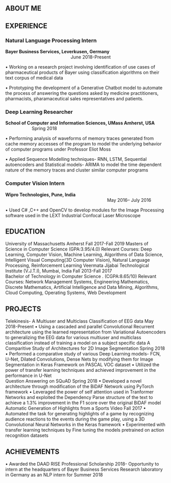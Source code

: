 
## ABOUT ME

## EXPERIENCE

### Natural Language Processing Intern
**Bayer Business Services, Leverkusen, Germany** &nbsp;&nbsp;&nbsp;&nbsp;&nbsp;&nbsp;&nbsp;&nbsp;&nbsp;&nbsp;&nbsp;&nbsp;&nbsp;&nbsp;&nbsp;&nbsp;&nbsp;&nbsp;&nbsp;&nbsp;&nbsp;&nbsp;&nbsp;&nbsp;&nbsp;&nbsp;&nbsp;&nbsp;&nbsp;&nbsp;&nbsp;&nbsp;&nbsp;&nbsp;&nbsp;&nbsp;&nbsp;&nbsp;&nbsp;&nbsp;&nbsp;&nbsp;&nbsp;&nbsp;&nbsp;&nbsp;&nbsp;&nbsp;&nbsp;&nbsp;&nbsp;         June 2018-Present

•	Working on a research project involving identification of use cases of pharmaceutical products of Bayer using classification algorithms on their text corpus of medical data

•	Prototyping the development of a Generative Chatbot model to automate the process of answering the questions asked by medicine practitioners, pharmacists, pharamaceutical  sales representatives and patients.

### Deep Learning Researcher
**School of Computer and Information Sciences, UMass Amherst, USA** 	&nbsp;&nbsp;&nbsp;&nbsp;&nbsp;&nbsp;&nbsp;&nbsp;&nbsp;&nbsp;&nbsp;&nbsp;&nbsp;&nbsp;&nbsp;&nbsp;&nbsp;&nbsp;&nbsp;&nbsp;	 			             	Spring 2018

•	Performing analysis of waveforms of memory traces generated from cache memory accesses of the program to model the underlying behavior of computer programs under Professor Eliot Moss

•	Applied Sequence Modelling techniques- RNN, LSTM, Sequential autoencoders and Statistical models- ARIMA to model the time dependent nature of the memory traces and cluster similar computer programs

### Computer Vision Intern 
**Wipro Technologies, Pune, India**
&nbsp;&nbsp;&nbsp;&nbsp;&nbsp;&nbsp;&nbsp;&nbsp;&nbsp;&nbsp;&nbsp;&nbsp;&nbsp;&nbsp;&nbsp;&nbsp;&nbsp;&nbsp;&nbsp;&nbsp;&nbsp;&nbsp;&nbsp;&nbsp;&nbsp;&nbsp;&nbsp;&nbsp;&nbsp;&nbsp;&nbsp;&nbsp;&nbsp;&nbsp;&nbsp;&nbsp;&nbsp;&nbsp;&nbsp;&nbsp;&nbsp;&nbsp;&nbsp;&nbsp;&nbsp;&nbsp;&nbsp;&nbsp;&nbsp;&nbsp;&nbsp;&nbsp;&nbsp;&nbsp;&nbsp;&nbsp;&nbsp;&nbsp;&nbsp;&nbsp;&nbsp;&nbsp;&nbsp;&nbsp;&nbsp;&nbsp;&nbsp;&nbsp;&nbsp;&nbsp;&nbsp;&nbsp;&nbsp;&nbsp;&nbsp;&nbsp;&nbsp;&nbsp;&nbsp;&nbsp;                                                    May 2016– July 2016

•	Used C# ,C++ and OpenCV to develop modules for the Image Processing software used in the LEXT Industrial Confocal Laser Microscope


## EDUCATION
University of Massachusetts Amherst                                                                                     Fall 2017-Fall 2019 Masters of Science in Computer Science							        (GPA:3.95/4.0)
Relevant Courses: Deep Learning, Computer Vision, Machine Learning, Algorithms of Data Science, Intelligent Visual Computing(3D Computer Vision), Natural Language Processing, Reinforcement Learning
Veermata Jijabai Technological Institute (V.J.T.I), Mumbai, India                                             Fall 2013-Fall 2017                                       
 Bachelor of Technology in Computer Science .						        (CGPA:8.65/10)
Relevant Courses: Network Management Systems, Engineering Mathematics, Discrete Mathematics, Artificial Intelligence and Data Mining, Algorithms, Cloud Computing, Operating Systems, Web Development

## PROJECTS
Telekinesis- A Multiuser and Multiclass Classification of EEG data			          May 2018-Present
•	Using a cascaded and  parallel Convolutional Recurrent architecture using the learned representation from Variational Autoencoders to generalizing the EEG data for various  multiuser and multiclass classification instead of training a model on a subject specific data
A Comparitive Study of Architectures for 2D Image Segmentation			      	Spring 2018
•	Performed a comparative study of various Deep Learning models- FCN, U-Net, Dilated Convolutions, Dense Nets by modifying them for Image Segmentation in Keras Framework on PASCAL VOC dataset
•	Utilized the power of transfer learning techniques and achieved improvement in the performance in U-Net  
Question Answering  on SQuAD						 	      	Spring 2018
•	Developed a novel architecture through modification of the BiDAF Network using PyTorch framework
•	Leveraged the power of self attention used in Tranformer Networks and exploited the Dependency Parse structure of the text to achieve a 1.3% improvement in the F1 score over the original BiDAF model
Automatic Generation of Highlights from a Sports Video 				             	 Fall 2017
•	Automated the task for generating highlights of a game by recognizing audience reactions to the
events during the game play, using a 3D  Convolutional Neural Networks in the Keras framework
•	Experimented with transfer learning techniques by Fine tuning the models pretrained on action recognition datasets

## ACHIEVEMENTS
•	Awarded the DAAD RISE Professional Scholarship 2018- Opportunity to intern at the headquarters of  Bayer Business Services Research laboratory in Germany as an NLP intern for Summer 2018
